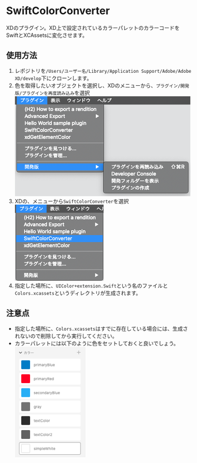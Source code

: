 # SwiftColorConverter
XDのプラグイン。XD上で設定されているカラーパレットのカラーコードをSwiftとXCAssetsに変化させます。

## 使用方法
1. レポジトリを`/Users/ユーザー名/Library/Application Support/Adobe/Adobe XD/develop`下にクローンします。
2. 色を取得したいオブジェクトを選択し、XDのメニューから、`プラグイン/開発版/プラグインを再度読み込み`を選択  
![](Images/howToUse1.png)
3. XDの、メニューから`SwiftColorConverter`を選択  
![](Images/howToUse2.png)
4. 指定した場所に、`UIColor+extension.Swift`という名のファイルと`Colors.xcassets`というディレクトリが生成されます。

## 注意点
- 指定した場所に、`Colors.xcassets`はすでに存在している場合には、生成されないので削除してから実行してください。
- カラーパレットには以下のように色をセットしておくと良いでしょう。  
![](Images/colorPalet.png)